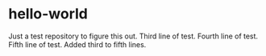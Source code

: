 # hello-world
Just a test repository to figure this out.
Third line of test.
Fourth line of test.
Fifth line of test.
Added third to fifth lines.
